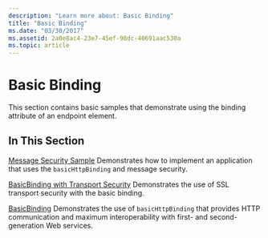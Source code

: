 ```yaml
---
description: "Learn more about: Basic Binding"
title: "Basic Binding"
ms.date: "03/30/2017"
ms.assetid: 2a0e8ac4-23e7-45ef-98dc-40691aac530a
ms.topic: article
---
```

# Basic Binding

This section contains basic samples that demonstrate using the binding attribute of an endpoint element.

## In This Section

 [Message Security Sample](message-security-sample.md)
Demonstrates how to implement an application that uses the `basicHttpBinding` and message security.

 [BasicBinding with Transport Security](basicbinding-with-transport-security.md)
Demonstrates the use of SSL transport security with the basic binding.

 [BasicBinding](basicbinding.md)
Demonstrates the use of `basicHttpBinding` that provides HTTP communication and maximum interoperability with first- and second-generation Web services.
